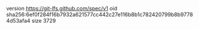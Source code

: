 version https://git-lfs.github.com/spec/v1
oid sha256:6ef0f284f16b7932a621577cc442c27e116b8b1c782420799b8b97784d53afa4
size 3729
